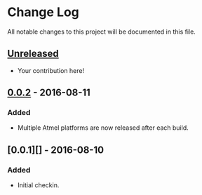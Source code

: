 # Change Log

All notable changes to this project will be documented in this file.

## [Unreleased][]

* Your contribution here!

## [0.0.2][] - 2016-08-11

### Added

- Multiple Atmel platforms are now released after each build.

## [0.0.1][] - 2016-08-10

### Added

- Initial checkin.

[Unreleased]: https://github.com/greglanthier/travis-arduino-test/compare/0.0.2...HEAD
[0.0.2]: https://github.com/greglanthier/travis-arduino-test/compare/0.0.1...0.0.2

